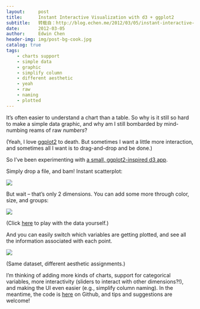 ```yaml
---
layout:     post
title:      Instant Interactive Visualization with d3 + ggplot2
subtitle:   转载自：http://blog.echen.me/2012/03/05/instant-interactive-visualization-with-d3-and-ggplot2/
date:       2012-03-05
author:     Edwin Chen
header-img: img/post-bg-cook.jpg
catalog: true
tags:
    - charts support
    - simple data
    - graphic
    - simplify column
    - different aesthetic
    - yeah
    - raw
    - naming
    - plotted
---
```


It’s often easier to understand a chart than a table. So why is it still so hard to make a simple data graphic, and why am I still bombarded by mind-numbing reams of raw *numbers*?

(Yeah, I love [ggplot2](http://blog.echen.me/2012/01/17/quick-introduction-to-ggplot2) to death. But sometimes I want a little more interaction, and sometimes all I want is to drag-and-drop and be done.)

So I’ve been experimenting with [a small, ggplot2-inspired d3 app](http://minifolds.herokuapp.com/graphs/1?x=health&y=speed&size=intelligence&color=age&group=height).

Simply drop a file, and bam! Instant scatterplot:

[![](http://i.imgur.com/Dakasn5.png)
](http://minifolds.herokuapp.com/graphs/1?x=health&y=speed)

But wait – that’s only 2 dimensions. You can add some more through color, size, and groups:

[![](http://i.imgur.com/f6iCgHw.png)
](http://minifolds.herokuapp.com/graphs/1?x=health&y=speed&size=intelligence&color=age&group=height)

(Click [here](http://minifolds.herokuapp.com/graphs/1?x=health&y=speed&size=intelligence&color=age&group=height) to play with the data yourself.)

And you can easily switch which variables are getting plotted, and see all the information associated with each point.

[![](http://i.imgur.com/7W7OZwZ.png)
](http://minifolds.herokuapp.com/graphs/1?x=weight&y=speed&size=health&color=age&group=height)

(Same dataset, different aesthetic assignments.)

I’m thinking of adding more kinds of charts, support for categorical variables, more interactivity (sliders to interact with other dimensions?!), and making the UI even easier (e.g., simplify column naming). In the meantime, the code is [here](https://github.com/echen/minifolds) on Github, and tips and suggestions are welcome!
